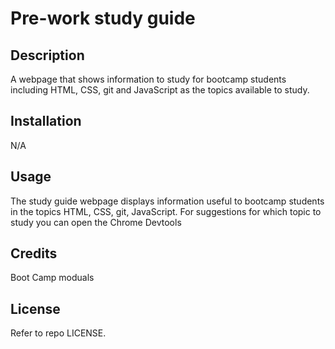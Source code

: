 # Pre-work study guide

## Description

A webpage that shows information to study for bootcamp students including HTML, CSS, git and JavaScript as the topics available to study. 


## Installation

N/A

## Usage

The study guide webpage displays information useful to bootcamp students in the topics HTML, CSS, git, JavaScript. For suggestions for which topic to study you can open the Chrome Devtools
## Credits

Boot Camp moduals

## License

Refer to repo LICENSE.


